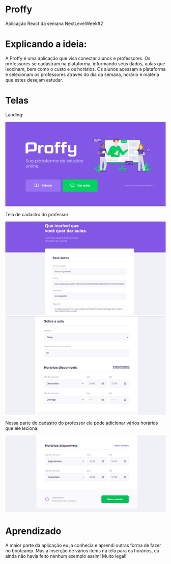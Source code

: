 

# Proffy

Aplicação React da semana NextLevelWeek#2

# Explicando a ideia:

A Proffy é uma aplicação que visa conectar alunos e professores. Os professores se cadastram na plataforma, informando seus dados, aulas que leocinam, bem como o custo e os horários.
Os alunos acessam a plataforma e selecionam os professores através do dia da semana, horário e matéria que estes desejam estudar.

# Telas

Landing: 

<img src="https://github.com/camilaseasky/nextlevelweek-proffy/blob/master/docs/landing.png" />

Tela de cadastro do professor:

<img src="https://github.com/camilaseasky/nextlevelweek-proffy/blob/master/docs/teacher.png" />

<br />

<img src="https://github.com/camilaseasky/nextlevelweek-proffy/blob/master/docs/classes.png" />

<br />

Nessa parte do cadastro do professor ele pode adicionar vários horários que ele leciona:

<img src="https://github.com/camilaseasky/nextlevelweek-proffy/blob/master/docs/schedule.png" />

# Aprendizado

A maior parte da aplicação eu já conhecia e aprendi outras forma de fazer no bootcamp. Mas a inserção de vários items na tela para os horários, eu ainda não havia feito nenhum exemplo assim! Muito legal!




